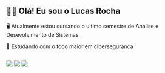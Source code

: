 ## 👦🏻 Olá! Eu sou o Lucas Rocha 

 🖥️ Atualmente estou cursando o ultimo semestre de Análise e Desevolvimento de Sistemas

 📘 Estudando com o foco maior em cibersegurança

 ##

<div> 
  <a href="https://www.instagram.com/lrochaa1?igsh=bmFtaGI5cGl4OTJk&utm_source=qr" target="_blank"><img src="https://img.shields.io/badge/-Instagram-%23E4405F?style=for-the-badge&logo=instagram&logoColor=white" target="_blank"></a>
  <a href = "mailto:lucasrsx@live.com"><img src="https://img.shields.io/badge/Microsoft_Outlook-0078D4?style=for-the-badge&logo=microsoft-outlook&logoColor=white" target="_blank"></a>
  <a href="www.linkedin.com/in/lucasrochax" target="_blank"><img src="https://img.shields.io/badge/-LinkedIn-%230077B5?style=for-the-badge&logo=linkedin&logoColor=white" target="_blank"></a> 
  
</div>

